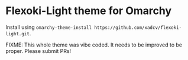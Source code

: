 # Flexoki-Light theme for Omarchy

Install using `omarchy-theme-install https://github.com/xadcv/flexoki-light.git`.

FIXME: This whole theme was vibe coded. It needs to be improved to be proper. Please submit PRs!
